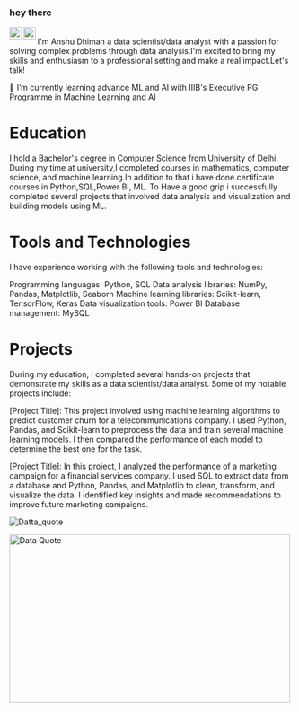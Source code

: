 ### hey there

<a href="https://www.linkedin.com/in/anshu-dhiman/">
  <img align="left" alt="Anshu's Linkedin" width="22px" src="https://raw.githubusercontent.com/peterthehan/peterthehan/master/assets/linkedin.svg" />
</a>

<a href="https://www.instagram.com/anshu__dhiman/">
  <img align="left" alt="Anshu's Instagram" width="22px" src="https://raw.githubusercontent.com/hussainweb/hussainweb/main/icons/instagram.png" />
</a>

<br />
I'm Anshu Dhiman a data scientist/data analyst with a passion for solving complex problems through data analysis.I'm excited to bring my skills and enthusiasm to a professional setting and make a real impact.Let's talk!

🌱 I’m currently learning advance ML and AI with IIIB's Executive PG Programme in Machine Learning and AI   


# Education
I hold a Bachelor's degree in Computer Science from University of Delhi. During my time at university,I completed courses in mathematics, computer science, and machine learning.In addition to that i have done certificate courses in Python,SQL,Power BI, ML. To Have a good grip i successfully completed several projects that involved data analysis and visualization and building models using ML.

# Tools and Technologies
I have experience working with the following tools and technologies:

Programming languages: Python, SQL
Data analysis libraries: NumPy, Pandas, Matplotlib, Seaborn
Machine learning libraries: Scikit-learn, TensorFlow, Keras
Data visualization tools: Power BI
Database management: MySQL

# Projects
During my education, I completed several hands-on projects that demonstrate my skills as a data scientist/data analyst. Some of my notable projects include:

[Project Title]: This project involved using machine learning algorithms to predict customer churn for a telecommunications company. I used Python, Pandas, and Scikit-learn to preprocess the data and train several machine learning models. I then compared the performance of each model to determine the best one for the task.

[Project Title]: In this project, I analyzed the performance of a marketing campaign for a financial services company. I used SQL to extract data from a database and Python, Pandas, and Matplotlib to clean, transform, and visualize the data. I identified key insights and made recommendations to improve future marketing campaigns.

![Datta_quote](https://github.com/Anshu-D/Anshu-D/blob/main/20230421_0238445.gif)

<img src="https://github.com/Anshu-D/Anshu-D/blob/main/20230421_0238445.gif" alt="Data Quote" width="500" height="300"/>

<!--
**Anshu-D/Anshu-D** is a ✨ _special_ ✨ repository because its `README.md` (this file) appears on your GitHub profile.

Here are some ideas to get you started:

- 🔭 I’m currently working on ...
- 🌱 I’m currently learning ...
- 👯 I’m looking to collaborate on ...
- 🤔 I’m looking for help with ...
- 💬 Ask me about ...
- 📫 How to reach me: ...
- 😄 Pronouns: ...
- ⚡ Fun fact: ...
-->
